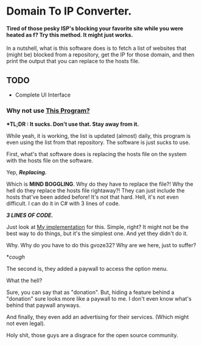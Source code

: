 # Domain To IP Converter.
#### Tired of those pesky ISP's blocking your favorite site while you were heated as f? Try this method. It might just works.

In a nutshell, what is this software does is to fetch a list of websites that (might be) blocked from a repository, get the IP for those domain, and then print the output that you can replace to the hosts file.

## TODO
* Complete UI Interface


### Why not use [This Program?](https://github.com/gvoze32/unblockhostid)

__*TL;DR : It sucks. Don't use that. Stay away from it.__

While yeah, it is working, the list is updated (almost) daily, this program is even using the list from that repository. The software is just sucks to use.

First, what's that software does is replacing the hosts file on the system with the hosts file on the software.

Yep, **_Replacing._**

Which is **MIND BOGGLING**. Why do they have to replace the file?! Why the hell do they replace the hosts file rightaway?! They can just include the hosts that've been added before! It's not that hard. Hell, it's not even difficult. I can do it in C# with 3 lines of code.

**_3 LINES OF CODE._**

Just look at [My implementation](https://github.com/RoganMatrivski/Domain-To-IP-Converter/blob/7037af4d1e9f425f67399cb09cb8ee09d39a1a9d/DomainToIPConverter/Program.cs#L125-L127) for this. Simple, right? It might not be the best way to do things, but it's the simplest one. And yet they didn't do it. 

Why. Why do you have to do this gvoze32? Why are we here, just to suffer?

*_cough_

The second is, they added a paywall to access the option menu.

What the hell?

Sure, you can say that as "donation". But, hiding a feature behind a "donation" sure looks more like a paywall to me. I don't even know what's behind that paywall anyways.

And finally, they even add an advertising for their services. (Which might not even legal).

Holy shit, those guys are a disgrace for the open source community.
